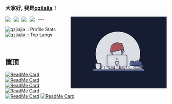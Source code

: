 ### 大家好, 我是[qzjiajia](https://qzjiajia.gitee.io)！

<img align="right" alt="GIF" src="https://raw.githubusercontent.com/devSouvik/devSouvik/master/gif2.gif.gif" width="300" />
---
<a href="http://weibo.com/234610510">
  <img align="left" width="26px" src="https://raw.githubusercontent.com/qzjiajia/image/master/weibo.7jvxfl931w00.svg" />
</a>
<a href="https://www.instagram.com/linjj_1020/">
  <img align="left" width="24px" src="https://raw.githubusercontent.com/qzjiajia/image/master/Instagram.7gznlaewr700.svg" />
</a>
<a href="https://twitter.com/linjj1020">
  <img align="left" width="26px" src="https://raw.githubusercontent.com/qzjiajia/image/master/Twitter.46ooyhl0lbc0.svg" />
</a>
<a href="https://t.me/linjj1020">
  <img align="left" width="26px" src="https://raw.githubusercontent.com/qzjiajia/image/master/Telegram.naqd1dd8vr4.svg" />
</a>
<p align="left">
  <img heigth="195" src="https://github-readme-stats.vercel.app/api?username=qzjiajia&show_icons=true&theme=synthwave" alt="qzjiajia :: Profile Stats" />
  <img height="195" src="https://github-readme-stats.vercel.app/api/top-langs/?username=qzjiajia&langs_count=10&theme=synthwave&layout=compact" alt="qzjiajia :: Top Langs" />
</p
  


<br>
<br>

## 置顶
<p align="left">
 
[![ReadMe Card](https://github-readme-stats.vercel.app/api/pin/?username=qzjiajia&repo=qzjiajia&theme=radical)](https://github.com/qzjiajia/qzjiajia) 
[![ReadMe Card](https://github-readme-stats.vercel.app/api/pin/?username=qzjiajia&repo=image&theme=cobalt)](https://github.com/qzjiajia/image)
[![ReadMe Card](http://github-readme-stats.vercel.app/api/pin/?username=qzjiajia&repo=qzjiajia.github.io&theme=synthwave)](https://github.com/qzjiajia/qzjiajia.github.io) 
[![ReadMe Card](https://github-readme-stats.vercel.app/api/pin/?username=qzjiajia&repo=zhihuspider&theme=merko)](https://github.com/qzjiajia/zhihuspider)
[![ReadMe Card](https://github-readme-stats.vercel.app/api/pin/?username=qzjiajia&repo=Python_fullstack&theme=dracula)](https://github.com/qzjiajia/Python_fullstack) 
[![ReadMe Card](https://github-readme-stats.vercel.app/api/pin/?username=qzjiajia&repo=deeplearning_examing&theme=gruvbox)](https://github.com/qzjiajia/deeplearning_examing)
</p>
